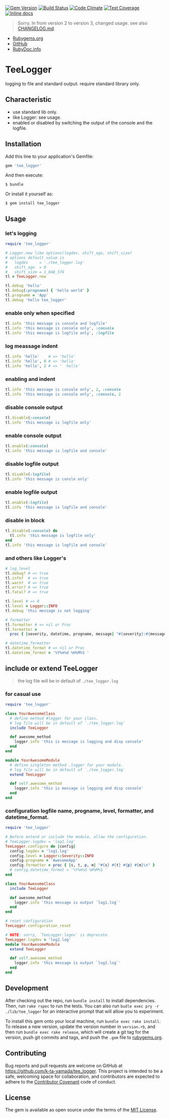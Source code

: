 [![Gem Version][gem_version-svg]][gem_version]
[![Build Status][travis-svg]][travis]
[![Code Climate][codeclimate-svg]][codeclimate]
[![Test Coverage][codeclimate_cov-svg]][codeclimate_cov]
[![Inline docs][inch-ci-svg]][inch-ci]

> Sorry. In from version 2 to version 3, changed usage.
> see also [CHANGELOG.md][tee_logger-changelog].

- [Rubygems.org](https://rubygems.org/gems/tee_logger)
- [GitHub](https://github.com/k-ta-yamada/tee_logger)
- [RubyDoc.info](https://www.rubydoc.info/gems/tee_logger)

# TeeLogger

logging to file and standard output.
require standard library only.


## Characteristic

- use standard lib only.
- like Logger: see usage.
- enabled or disabled by switching the output of the console and the logfile.


## Installation

Add this line to your application's Gemfile:

```ruby
gem 'tee_logger'
```

And then execute:

```
$ bundle
```

Or install it yourself as:

```
$ gem install tee_logger
```


## Usage

### let's logging
```ruby
require 'tee_logger'

# Logger.new like options(logdev, shift_age, shift_size)
# options default value is
#   logdev     = './tee_logger.log'
#   shift_age  = 0
#   shift_size = 1_048_576
tl = TeeLogger.new

tl.debug 'hello'
tl.debug(:progname) { 'hello world' }
tl.progname = 'App'
tl.debug 'hello tee_logger'
```

### enable only when specified
```ruby
tl.info 'this message is console and logfile'
tl.info 'this message is console only', :console
tl.info 'this message is logfile only', :logfile
```

### log meassage indent
```ruby
tl.info 'hello'    # => 'hello'
tl.info 'hello', 0 # => 'hello'
tl.info 'hello', 2 # => '  hello'
```

### enabling and indent
```ruby
tl.info 'this message is console only', 2, :console
tl.info 'this message is console only', :console, 2
```

### disable console output
```ruby
tl.disable(:console)
tl.info 'this message is logfile only'
```

### enable console output
```ruby
tl.enable(:console)
tl.info 'this message is logfile and console'
```

### disable logfile output
```ruby
tl.disable(:logfile)
tl.info 'this message is consle only'
```

### enable logfile output
```ruby
tl.enable(:logfile)
tl.info 'this message is logfile and console'
```

### disable in block
```ruby
tl.disable(:console) do
  tl.info 'this message is logfile only'
end
tl.info 'this message is logfile and console'
```

### and others like Logger's
```ruby
# log_level
tl.debug? # => true
tl.info?  # => true
tl.warn?  # => true
tl.error? # => true
tl.fatal? # => true

tl.level # => 0
tl.level = Logger::INFO
tl.debug 'this message is not logging'

# formatter
tl.formatter # => nil or Proc
tl.formatter =
  proc { |severity, datetime, progname, message| "#{severity}:#{message}" }

# datetime_formatter
tl.datetime_format # => nil or Proc
tl.datetime_format = '%Y%m%d %H%M%S '
```


## include or extend TeeLogger

> the log file will be in default of `./tee_logger.log`

### for casual use
```ruby
require 'tee_logger'

class YourAwesomeClass
  # define method #logger for your class.
  # log file will be in default of `./tee_logger.log`
  include TeeLogger

  def awesome_method
    logger.info 'this is message is logging and disp console'
  end
end

module YourAwesomeModule
  # define singleton method .logger for your module.
  # log file will be in default of `./tee_logger.log`
  extend TeeLogger

  def self.awesome_method
    logger.info 'this is message is logging and disp console'
  end
end
```

### configuration logfile name, progname, level, formatter, and datetime_format.
```ruby
require 'tee_logger'

# Before extend or include the module, allow the configuration.
# TeeLogger.logdev = 'log1.log'
TeeLogger.configure do |config|
  config.logdev = 'log1.log'
  config.level = Logger::Severity::INFO
  config.progname = 'AwesomeApp'
  config.formatter = proc { |s, t, p, m| "#{s} #{t} #{p} #{m}\n" }
  # config.datetime_format = '%Y%m%d %H%M%S '
end

class YourAwesomeClass
  include TeeLogger

  def awesome_method
    logger.info 'this message is output `log1.log`'
  end
end

# reset configuration
TeeLogger.configuration_reset

# NOTE: sorry, `TeeLogger.logev` is deprecate.
TeeLogger.logdev = 'log2.log'
module YourAwesomeModule
  extend TeeLogger

  def self.awesome_method
    logger.info 'this message is output `log2.log`'
  end
end

```


## Development

After checking out the repo, run `bundle install` to install dependencies.
Then, run `rake rspec` to run the tests.
You can also run `budle exec pry -r ./lib/tee_logger` for an interactive prompt
that will allow you to experiment.

To install this gem onto your local machine, run `bundle exec rake install`.
To release a new version, update the version number in `version.rb`,
and then run `bundle exec rake release`,
which will create a git tag for the version,
push git commits and tags,
and push the `.gem` file to [rubygems.org](https://rubygems.org).


## Contributing

Bug reports and pull requests are welcome on GitHub
at https://github.com/k-ta-yamada/tee_logger.
This project is intended to be a safe,
welcoming space for collaboration,
and contributors are expected to adhere to the
[Contributor Covenant](https://contributor-covenant.org) code of conduct.


## License

The gem is available as open source under the terms of the
[MIT License](https://opensource.org/licenses/MIT).


[gem_version]: https://badge.fury.io/rb/tee_logger
[gem_version-svg]: https://badge.fury.io/rb/tee_logger.svg

[travis]: https://travis-ci.org/k-ta-yamada/tee_logger
[travis-svg]: https://travis-ci.org/k-ta-yamada/tee_logger.svg

[codeclimate]: https://codeclimate.com/github/k-ta-yamada/tee_logger
[codeclimate-svg]: https://codeclimate.com/github/k-ta-yamada/tee_logger/badges/gpa.svg

[codeclimate_cov]: https://codeclimate.com/github/k-ta-yamada/tee_logger/coverage
[codeclimate_cov-svg]: https://codeclimate.com/github/k-ta-yamada/tee_logger/badges/coverage.svg

[inch-ci]: https://inch-ci.org/github/k-ta-yamada/tee_logger
[inch-ci-svg]: https://inch-ci.org/github/k-ta-yamada/tee_logger.svg?branch=master

[tee_logger-changelog]: https://github.com/k-ta-yamada/tee_logger/blob/master/CHANGELOG.md

